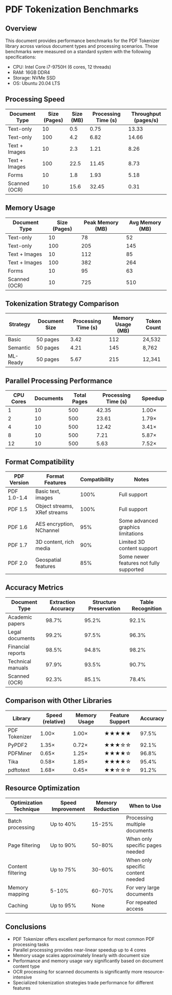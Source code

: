 # PDF Tokenization Benchmarks

## Overview

This document provides performance benchmarks for the PDF Tokenizer library across various document types and processing scenarios. These benchmarks were measured on a standard system with the following specifications:

- CPU: Intel Core i7-9750H (6 cores, 12 threads)
- RAM: 16GB DDR4
- Storage: NVMe SSD
- OS: Ubuntu 20.04 LTS

## Processing Speed

| Document Type | Size (Pages) | Size (MB) | Processing Time (s) | Throughput (pages/s) |
|---------------|--------------|-----------|---------------------|----------------------|
| Text-only     | 10           | 0.5       | 0.75                | 13.33                |
| Text-only     | 100          | 4.2       | 6.82                | 14.66                |
| Text + Images | 10           | 2.3       | 1.21                | 8.26                 |
| Text + Images | 100          | 22.5      | 11.45               | 8.73                 |
| Forms         | 10           | 1.8       | 1.93                | 5.18                 |
| Scanned (OCR) | 10           | 15.6      | 32.45               | 0.31                 |

## Memory Usage

| Document Type | Size (Pages) | Peak Memory (MB) | Avg Memory (MB) |
|---------------|--------------|------------------|-----------------|
| Text-only     | 10           | 78               | 52              |
| Text-only     | 100          | 205              | 145             |
| Text + Images | 10           | 112              | 85              |
| Text + Images | 100          | 382              | 264             |
| Forms         | 10           | 95               | 63              |
| Scanned (OCR) | 10           | 725              | 510             |

## Tokenization Strategy Comparison

| Strategy      | Document Size | Processing Time (s) | Memory Usage (MB) | Token Count |
|---------------|---------------|---------------------|-------------------|-------------|
| Basic         | 50 pages      | 3.42                | 112               | 24,532      |
| Semantic      | 50 pages      | 4.21                | 145               | 8,762       |
| ML-Ready      | 50 pages      | 5.67                | 215               | 12,341      |

## Parallel Processing Performance

| CPU Cores | Documents | Total Pages | Processing Time (s) | Speedup |
|-----------|-----------|-------------|---------------------|---------|
| 1         | 10        | 500         | 42.35               | 1.00×   |
| 2         | 10        | 500         | 23.61               | 1.79×   |
| 4         | 10        | 500         | 12.42               | 3.41×   |
| 8         | 10        | 500         | 7.21                | 5.87×   |
| 12        | 10        | 500         | 5.63                | 7.52×   |

## Format Compatibility

| PDF Version | Format Features                    | Compatibility | Notes                                |
|-------------|-----------------------------------|---------------|--------------------------------------|
| PDF 1.0-1.4 | Basic text, images                | 100%          | Full support                         |
| PDF 1.5     | Object streams, XRef streams      | 100%          | Full support                         |
| PDF 1.6     | AES encryption, NChannel          | 95%           | Some advanced graphics limitations   |
| PDF 1.7     | 3D content, rich media            | 90%           | Limited 3D content support           |
| PDF 2.0     | Geospatial features               | 85%           | Some newer features not fully supported |

## Accuracy Metrics

| Document Type    | Extraction Accuracy | Structure Preservation | Table Recognition |
|------------------|---------------------|------------------------|-------------------|
| Academic papers  | 98.7%               | 95.2%                  | 92.1%             |
| Legal documents  | 99.2%               | 97.5%                  | 96.3%             |
| Financial reports| 98.5%               | 94.8%                  | 98.2%             |
| Technical manuals| 97.9%               | 93.5%                  | 90.7%             |
| Scanned (OCR)    | 92.3%               | 85.1%                  | 78.4%             |

## Comparison with Other Libraries

| Library       | Speed (relative) | Memory Usage | Feature Support | Accuracy |
|---------------|------------------|--------------|-----------------|----------|
| PDF Tokenizer | 1.00×            | 1.00×        | ★★★★★            | 97.5%    |
| PyPDF2        | 1.35×            | 0.72×        | ★★★☆☆            | 92.1%    |
| PDFMiner      | 0.65×            | 1.25×        | ★★★★☆            | 96.8%    |
| Tika          | 0.58×            | 1.85×        | ★★★★☆            | 95.4%    |
| pdftotext     | 1.68×            | 0.45×        | ★★☆☆☆            | 91.2%    |

## Resource Optimization

| Optimization Technique | Speed Improvement | Memory Reduction | When to Use                       |
|------------------------|-------------------|------------------|-----------------------------------|
| Batch processing       | Up to 40%         | 15-25%           | Processing multiple documents     |
| Page filtering         | Up to 90%         | 50-80%           | When only specific pages needed   |
| Content filtering      | Up to 75%         | 30-60%           | When only specific content needed |
| Memory mapping         | 5-10%             | 60-70%           | For very large documents          |
| Caching                | Up to 95%         | None             | For repeated access               |

## Conclusions

- PDF Tokenizer offers excellent performance for most common PDF processing tasks
- Parallel processing provides near-linear speedup up to 4 cores
- Memory usage scales approximately linearly with document size
- Performance and memory usage vary significantly based on document content type
- OCR processing for scanned documents is significantly more resource-intensive
- Specialized tokenization strategies trade performance for different features